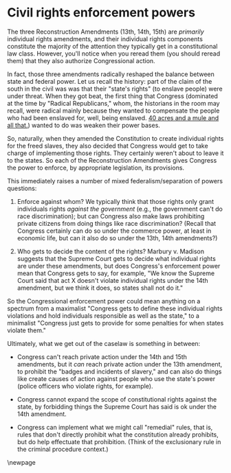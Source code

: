  # Civil rights enforcement powers


The three Reconstruction Amendments (13th, 14th, 15th) are *primarily* individual rights amendments, and their individual rights components constitute the majority of the attention they typically get in a constitutional law class. However, you'll notice when you reread them (you should reread them) that they also authorize Congressional action.

In fact, those three amendments radically reshaped the balance between state and federal power. Let us recall the history: part of the claim of the south in the civil was was that their "state's rights" (to enslave people) were under threat. When they got beat, the first thing that Congress (dominated at the time by "Radical Republicans," whom, the historians in the room may recall, were radical mainly because they wanted to compensate the people who had been enslaved for, well, being enslaved. [40 acres and a mule and all that.](http://www.pbs.org/wnet/african-americans-many-rivers-to-cross/history/the-truth-behind-40-acres-and-a-mule/)) wanted to do was weaken their power bases.

So, naturally, when they amended the Constitution to create individual rights for the freed slaves, they also decided that Congress would get to take charge of implementing those rights. They certainly weren't about to leave it to the states. So each of the Reconstruction Amendments gives Congress the power to enforce, by appropriate legislation, its provisions.

This immediately raises a number of mixed federalism/separation of powers questions:

1. Enforce against whom? We typically think that those rights only grant individuals rights *against the government* (e.g., the government can't do race discrimination); but can Congress also make laws prohibiting private citizens from doing things like race discrimination? (Recall that Congress certainly can do so under the commerce power, at least in economic life, but can it also do so under the 13th, 14th amendments?)

2. Who gets to decide the content of the rights? Marbury v. Madison suggests that the Supreme Court gets to decide what individual rights are under these amendments, but does Congress's enforcement power mean that Congress gets to say, for example, "We know the Supreme Court said that act X doesn't violate individual rights under the 14th amendment, but we think it does, so states shall not do it."

So the Congressional enforcement power could mean anything on a spectrum from a maximalist "Congress gets to define these individual rights violations and hold individuals responsible as well as the state," to a minimalist "Congress just gets to provide for some penalties for when states violate them."

Ultimately, what we get out of the caselaw is something in between:

- Congress can't reach private action under the 14th and 15th amendments, but it *can* reach private action under the 13th amendment, to prohibit the "badges and incidents of slavery," and can also do things like create causes of action against people who use the state's power (police officers who violate rights, for example).

- Congress cannot expand the scope of constitutional rights against the state, by forbidding things the Supreme Court has said is ok under the 14th amendment.

- Congress can implement what we might call "remedial" rules, that is, rules that don't directly prohibit what the constitution already prohibits, but do help effectuate that prohibition. (Think of the exclusionary rule in the criminal procedure context.)

\newpage

